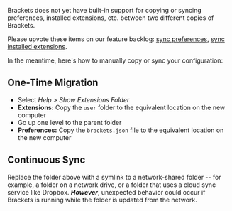 Brackets does not yet have built-in support for copying or syncing preferences, installed extensions, etc. between two different copies of Brackets.

Please upvote these items on our feature backlog: [sync preferences](https://trello.com/c/RYbXZXn1/368-settings-preferences-synchronization-across-brackets-copies), [sync installed extensions](https://trello.com/c/Y29lYIEL/889-sync-extensions-from-one-computer-to-another).

In the meantime, here's how to manually copy or sync your configuration:

## One-Time Migration

* Select _Help > Show Extensions Folder_
* **Extensions:** Copy the `user` folder to the equivalent location on the new computer
* Go up one level to the parent folder
* **Preferences:** Copy the `brackets.json` file to the equivalent location on the new computer

## Continuous Sync

Replace the folder above with a symlink to a network-shared folder -- for example, a folder on a network drive, or a folder that uses a cloud sync service like Dropbox.  **_However_**, unexpected behavior could occur if Brackets is running while the folder is updated from the network.